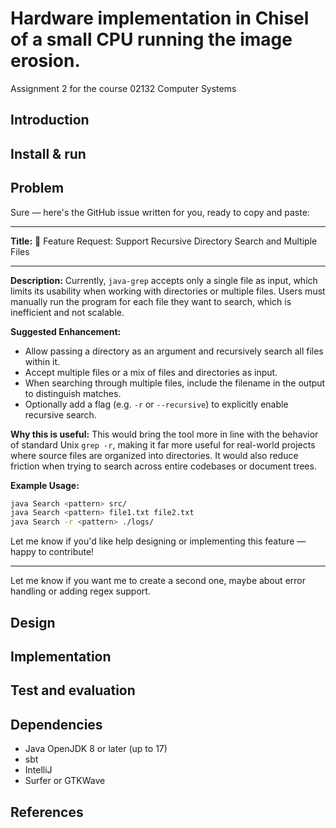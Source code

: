 # Hardware implementation in Chisel of a small CPU running the image erosion.

Assignment 2 for the course 02132 Computer Systems

## Introduction



## Install & run



## Problem

Sure — here's the GitHub issue written for you, ready to copy and paste:

---

**Title:** 🚀 Feature Request: Support Recursive Directory Search and Multiple Files

---

**Description:**
Currently, `java-grep` accepts only a single file as input, which limits its usability when working with directories or multiple files. Users must manually run the program for each file they want to search, which is inefficient and not scalable.

**Suggested Enhancement:**

* Allow passing a directory as an argument and recursively search all files within it.
* Accept multiple files or a mix of files and directories as input.
* When searching through multiple files, include the filename in the output to distinguish matches.
* Optionally add a flag (e.g. `-r` or `--recursive`) to explicitly enable recursive search.

**Why this is useful:**
This would bring the tool more in line with the behavior of standard Unix `grep -r`, making it far more useful for real-world projects where source files are organized into directories. It would also reduce friction when trying to search across entire codebases or document trees.

**Example Usage:**

```bash
java Search <pattern> src/
java Search <pattern> file1.txt file2.txt
java Search -r <pattern> ./logs/
```

Let me know if you'd like help designing or implementing this feature — happy to contribute!

---

Let me know if you want me to create a second one, maybe about error handling or adding regex support.


## Design



## Implementation



## Test and evaluation



## Dependencies

- Java OpenJDK 8 or later (up to 17)
- sbt
- IntelliJ
- Surfer or GTKWave






## References


